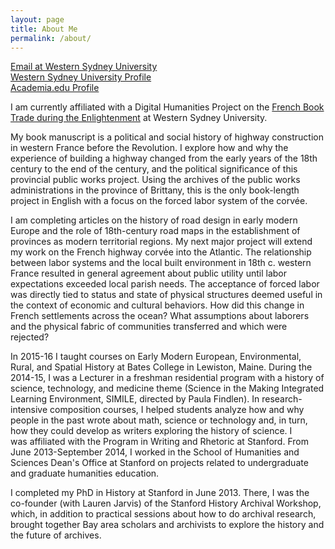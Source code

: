 ```yaml
---
layout: page
title: About Me
permalink: /about/
---
```


[Email at Western Sydney University](k.mcdonough@westernsydney.edu.au)  
[Western Sydney University Profile](http://westernsydney.edu.au/staff_profiles/uws_profiles/doctor_katie_mcdonough)  
[Academia.edu Profile](https://westernsydney.academia.edu/KatherineMcDonough)

I am currently affiliated with a Digital
Humanities Project on the [French Book Trade during the Enlightenment](http://fbtee.uws.edu.au/main/) at
Western Sydney University. 

My book manuscript is a political and social history of highway
construction in western France before the Revolution. I explore how and
why the experience of building a highway changed from the early years of
the 18th century to the end of the century, and the political
significance of this provincial public works project. Using the archives
of the public works administrations in the province of Brittany, this is
the only book-length project in English with a focus on the forced labor system of
the corvée.  

I am completing articles on the history of road design in early modern Europe and the role of
18th-century road maps in the establishment of provinces as modern
territorial regions. My next major project will extend my work on the
French highway corvée into the Atlantic. The relationship between labor
systems and the local built environment in 18th c. western France
resulted in general agreement about public utility until labor
expectations exceeded local parish needs. The acceptance of forced labor
was directly tied to status and state of physical structures deemed
useful in the context of economic and cultural behaviors. How did this
change in French settlements across the ocean? What assumptions about
laborers and the physical fabric of communities transferred and which
were rejected?


In 2015-16 I taught courses on Early Modern European, Environmental, Rural, and Spatial History at Bates College in Lewiston, Maine. During the 2014-15, I
was a Lecturer in a freshman residential program with a
history of science, technology, and medicine theme (Science in the
Making Integrated Learning Environment,
SIMILE, directed by Paula Findlen). In
research-intensive composition courses, I helped students analyze how
and why people in the past wrote about math, science or technology and,
in turn, how they could develop as writers exploring the history of
science. I was affiliated with the Program in Writing and Rhetoric at
Stanford. From June 2013-September 2014, I worked in the School of
Humanities and Sciences Dean's Office at Stanford on projects related to
undergraduate and graduate humanities education.  

I completed my PhD in History at Stanford in June 2013. There, I was the co-founder (with Lauren Jarvis) of
the Stanford History Archival Workshop, which, in addition to practical
sessions about how to do archival research, brought together Bay area
scholars and archivists to explore the history and the future of
archives.

